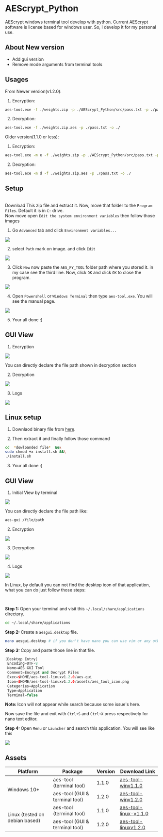 # AEScrypt_Python
AEScrypt windows terminal tool develop with python. Current AEScrypt software is license based for windows user. So, I develop it for my personal use.

## About New version

<ul>
  <li>Add gui version</li>
  <li>Remove mode arguments from terminal tools</li>
</ul>

## Usages

From Newer version(v1.2.0):

1. Encryption:

```bash
aes-tool.exe -f ./weights.zip -p ./AEScrypt_Python/src/pass.txt -p ./pass.txt -o ./
```

2. Decryption:

```bash
aes-tool.exe -f ./weights.zip.aes -p ./pass.txt -o ./
```

Older version(1.1.0 or less):

1. Encryption:

```bash
aes-tool.exe -m e -f ./weights.zip -p ./AEScrypt_Python/src/pass.txt -p ./pass.txt -o ./
```

2. Decryption:

```bash
aes-tool.exe -m d -f ./weights.zip.aes -p ./pass.txt -o ./
```

## Setup

<br>Download This zip file and extract it. Now, move that folder to the `Program Files`. Default it is in `C:` drive.<br>
Now move open `Edit the system environment variables` then follow those images

1. Go `Advanced` tab and click `Environment variables...`

<img src='resources/Capture.PNG'></img>

2. select `Path` mark on image. and click `Edit`

<img src='resources/Capture1.PNG'></img>

3. Click `New` now paste the `AES_PY_TOOL` folder path where you stored it. in my case see the third line. Now, click `OK` and click `OK` to close the program.

<img src='resources/Capture2.PNG'></img>

4. Open `Powershell` or `Windows Terminal` then type `aes-tool.exe`. You will see the manual page.

<img src='resources/Capture3.PNG'></img>

5. Your all done :)

## GUI View

1. Encryption

<img src='resources/Capture9.PNG'></img>

You can directly declare the file path shown in decryption section

2. Decryption

<img src='resources/Capture10.PNG'></img>

3. Logs

<img src='resources/Capture11.PNG'><img>


## Linux setup

1. Downlaod binary file from <a href="#assets">here</a>.

2. Then extract it and finally follow those command

```bash
cd  *dowloanded file*  &&\
sudo chmod +x install.sh &&\
./install.sh
```

3. Your all done :)

## GUI View

1. Initial View by terminal

<img src='resources/Capture4.PNG'></img>

You can directly declare the file path like:

```bash
aes-gui /file/path
```

2. Encryption

<img src='resources/Capture5.PNG'></img>

3. Decryption

<img src='resources/Capture6.PNG'></img>

4. Logs

<img src='resources/Capture7.PNG'></img>


<p>In Linux, by default you can not find the desktop icon of that application, what you can do just follow those steps:</p><br>

<b> Step 1:</b> Open your terminal and visit this `~/.local/share/applications` directory.

```bash
cd ~/.local/share/applications
```

<b>Step 2:</b> Create a `aesgui.desktop` file.

```bash
nano aesgui.desktop # if you don't have nano you can use vim or any other text editor to open this file
```

<b>Step 3: </b>Copy and paste those line in that file.
```ino
[Desktop Entry]
 Encoding=UTF-8
 Name=AES GUI Tool
 Comment=Encrypt and Decrypt Files
 Exec=$HOME/aes-tool-linuxv1.2.0/aes-gui
 Icon=$HOME/aes-tool-linuxv1.2.0/assets/aes_tool_icon.png
 Categories=Application
 Type=Application
 Terminal=false
```
<b>Note: </b> Icon will not appear while search because some issue's here.<br>

Now save the file and exit with `Ctrl+S` and `Ctrl+X` press respectively for nano text editor.

<b>Step 4: </b> Open `Menu` or `Launcher` and search this application. You will see like this

<img src='resources/Capture8.PNG'></img>


## Assets

<table>
  <thead>
    <tr>
      <th>Platform</th>
      <th>Package</th>
      <th>Version</th>
      <th>Download Link</th>
    </tr>
  </thead>
  <tbody>
    <tr>
      <td rowspan='2'> Windows 10+ </td>
      <td>aes-tool (terminal tool)</td>
      <td>1.1.0</td>
      <td><a href="https://drive.google.com/uc?id=14nd6W5-mQZTtO9aHBYufIZF9pMpfUl4L&export=download">aes-tool-winv1.1.0</a></td>
    </tr>
    <tr>
      <td>aes-tool (GUI & terminal tool)</td>
      <td>1.2.0</td>
      <td><a href="https://drive.google.com/uc?id=14fx--3sq0EpGNAZPaU7MD_WbHMEuLNuU&export=download">aes-tool-winv1.2.0</a></td>
    </tr>
    <tr>
      <td rowspan='2'>Linux (tested on debian based)</td>
      <td>aes-tool (terminal tool)</td>
      <td>1.1.0</td>
      <td><a href="https://drive.google.com/uc?id=19U16UEoRObDu5T-LSQbVQrB7MPNbX7ag&export=download">aes-tool-linux-v1.1.0</a></td>
    </tr>
    <tr>
      <td>aes-tool (GUI & terminal tool)</td>
      <td>1.2.0</td>
      <td><a href="https://drive.google.com/uc?id=1KZhmUhYveCHgmluQfJ3EkoVdNhUx3fCQ&export=download">aes-tool-linuxv1.2.0</a></td>
    </tr>
  </tbody>
</table>
